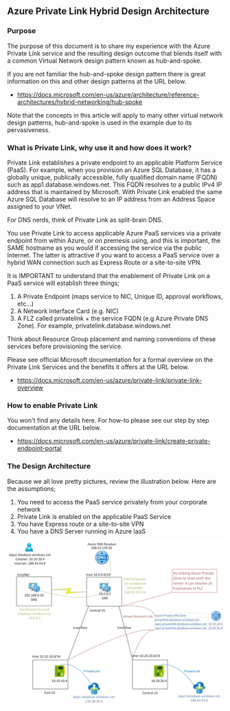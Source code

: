 ## Azure Private Link Hybrid Design Architecture

### Purpose

The purpose of this document is to share my experience with the Azure Private Link service and the resulting design outcome that blends itself with a common Virtual Network design pattern known as hub-and-spoke.

If you are not familiar the hub-and-spoke design pattern there is great information on this and other design patterns at the URL below.

- https://docs.microsoft.com/en-us/azure/architecture/reference-architectures/hybrid-networking/hub-spoke

Note that the concepts in this article will apply to many other virtual network design patterns, hub-and-spoke is used in the example due to its pervasiveness.

### What is Private Link, why use it and how does it work?

Private Link establishes a private endpoint to an applicable Platform Service (PaaS). For example, when you provision an Azure SQL Database, it has a globally unique, publically accessible, fully qualified domain name (FQDN) such as app1.database.windows.net. This FQDN resolves to a public IPv4 IP address that is maintained by Microsoft. With Private Link enabled the same Azure SQL Database will resolve to an IP address from an Address Space assigned to your VNet. 

For DNS nerds, think of Private Link as split-brain DNS.

You use Private Link to access applicable Azure PaaS services via a private endpoint from within Azure, or on premesis using, and this is important, the SAME hostname as you would if accessing the service via the public Internet. The latter is attractive if you want to access a PaaS service over a hybrid WAN connection such as Express Route or a site-to-site VPN.

It is IMPORTANT to understand that the enablement of Private Link on a PaaS service will establish three things;

1. A Private Endpoint (maps service to NIC, Unique ID, approval workflows, etc...)
2. A Network Interface Card (e.g. NIC)
3. A FLZ called privatelink + the service FQDN (e.g Azure Private DNS Zone). For example, privatelink.database.windows.net

Think about Resource Group placement and naming conventions of these services before provisioning the service.

Please see official Microsoft documentation for a formal overview on the Private Link Services and the benefits it offers at the URL below.

- https://docs.microsoft.com/en-us/azure/private-link/private-link-overview

### How to enable Private Link

You won't find any details here. For how-to please see our step by step documentation at the URL below.

- https://docs.microsoft.com/en-us/azure/private-link/create-private-endpoint-portal

### The Design Architecture

Because we all love pretty pictures, review the illustration below. Here are the assumptions;

1. You need to access the PaaS service privately from your corporate network
2. Private Link is enabled on the applicable PaaS Service
3. You have Express route or a site-to-site VPN
4. You have a DNS Server running in Azure IaaS

![GitHub Logo](/PrivateLink.jpg)

